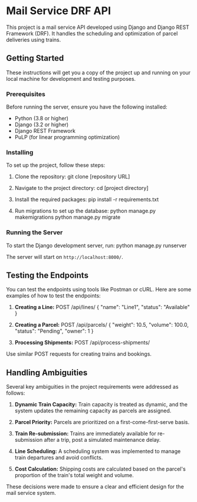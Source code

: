 # Mail Service DRF API

This project is a mail service API developed using Django and Django REST Framework (DRF). It handles the scheduling and optimization of parcel deliveries using trains.

## Getting Started

These instructions will get you a copy of the project up and running on your local machine for development and testing purposes.

### Prerequisites

Before running the server, ensure you have the following installed:
- Python (3.8 or higher)
- Django (3.2 or higher)
- Django REST Framework
- PuLP (for linear programming optimization)

### Installing

To set up the project, follow these steps:

1. Clone the repository:
git clone [repository URL]


2. Navigate to the project directory:
cd [project directory]


3. Install the required packages:
pip install -r requirements.txt


4. Run migrations to set up the database:
python manage.py makemigrations
python manage.py migrate


### Running the Server

To start the Django development server, run:
python manage.py runserver


The server will start on `http://localhost:8000/`.

## Testing the Endpoints

You can test the endpoints using tools like Postman or cURL. Here are some examples of how to test the endpoints:

1. **Creating a Line:**
POST /api/lines/
{
    "name": "Line1",
    "status": "Available"
}

2. **Creating a Parcel:**
POST /api/parcels/
{
"weight": 10.5,
"volume": 100.0,
"status": "Pending",
"owner": 1
}

3. **Processing Shipments:**
POST /api/process-shipments/


Use similar POST requests for creating trains and bookings.

## Handling Ambiguities

Several key ambiguities in the project requirements were addressed as follows:

1. **Dynamic Train Capacity:** Train capacity is treated as dynamic, and the system updates the remaining capacity as parcels are assigned.

2. **Parcel Priority:** Parcels are prioritized on a first-come-first-serve basis.

3. **Train Re-submission:** Trains are immediately available for re-submission after a trip, post a simulated maintenance delay.

4. **Line Scheduling:** A scheduling system was implemented to manage train departures and avoid conflicts.

5. **Cost Calculation:** Shipping costs are calculated based on the parcel's proportion of the train's total weight and volume.


These decisions were made to ensure a clear and efficient design for the mail service system.
